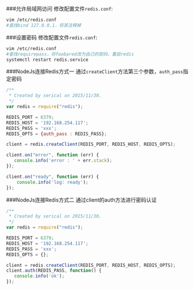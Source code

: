 ###允许局域网访问
修改配置文件`redis.conf`:
```bash
vim /etc/redis.conf 
#查找bind 127.0.0.1，将其注释掉
```

###设置密码
修改配置文件`redis.conf`:
```bash
vim /etc/redis.conf 
#查找requirepass，将foobared改为自己的密码，重启redis
systemctl restart redis.service
```

###NodeJs连接Redis方式一
通过`createClient`方法第三个参数，`auth_pass`指定密码
```js
/**
 * Created by serical on 2015/11/30.
 */
var redis = require("redis");

REDIS_PORT = 6379;
REDIS_HOST = '192.168.254.117';
REDIS_PASS = 'xxx';
REDIS_OPTS = {auth_pass : REDIS_PASS};

client = redis.createClient(REDIS_PORT, REDIS_HOST, REDIS_OPTS);

client.on("error", function (err) {
   console.info('error : ' + err.stack);
});

client.on("ready", function (err) {
    console.info('log: ready');
});
```

###NodeJs连接Redis方式二
通过client的auth方法进行密码认证
```js
/**
 * Created by serical on 2015/11/30.
 */
var redis = require("redis");

REDIS_PORT = 6379;
REDIS_HOST = '192.168.254.117';
REDIS_PASS = 'xxx';
REDIS_OPTS = {};

client = redis.createClient(REDIS_PORT, REDIS_HOST, REDIS_OPTS);
client.auth(REDIS_PASS, function() {
   console.info('ok');
});
```